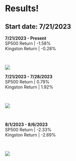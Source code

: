 # Results!
## Start date: 7/21/2023

**7/21/2023 - Present**
<br>
SP500 Return | -1.58% <br>
Kingston Return | -0.28%

<br>

![](https://media.discordapp.net/attachments/1112428017822736404/1137170880162701394/image.png?width=1340&height=671)

**7/21/2023 - 7/28/2023**
<br>
SP500 Return | 0.79% <br>
Kingston Return | 1.92%

<br>

![](https://media.discordapp.net/attachments/660884610313486346/1135064664187871443/image.png?width=1342&height=671)

<br>

**8/1/2023 - 8/6/2023**
<br>
SP500 Return | -2.33% <br>
Kingston Return | -2.69%

<br>

![](https://media.discordapp.net/attachments/1112428017822736404/1137128302662926416/image.png?width=1340&height=671)



